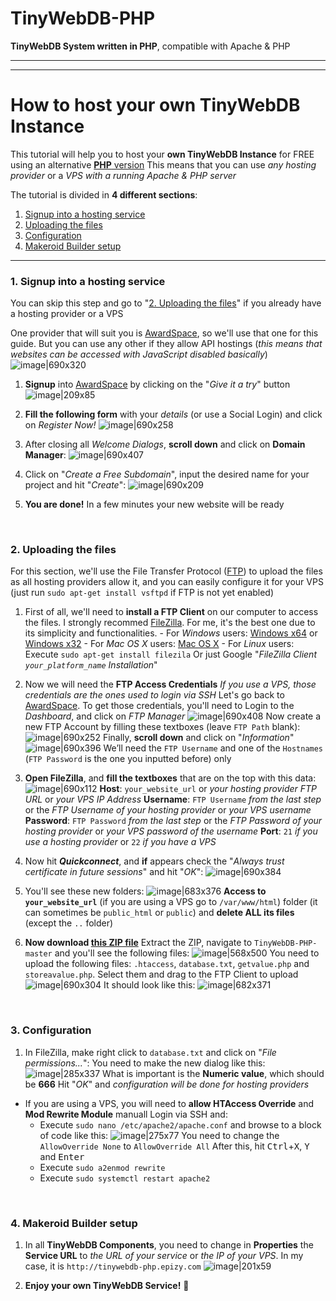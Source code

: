 # TinyWebDB-PHP
**TinyWebDB System written in PHP**, compatible with Apache & PHP

---
---

# How to host your own TinyWebDB Instance
This tutorial will help you to host your **own TinyWebDB Instance** for FREE using an alternative [**PHP** version](https://github.com/Makeroid/TinyWebDB-PHP)
This means that you can use _any hosting provider_ or a _VPS with a running Apache & PHP server_

The tutorial is divided in **4 different sections**:
1. [Signup into a hosting service](#1-signup-into-a-hosting-service)
2. [Uploading the files](#2-uploading-the-files)
3. [Configuration](#3-configuration)
4. [Makeroid Builder setup](#4-makeroid-builder-setup)

---

### 1. Signup into a hosting service

You can skip this step and go to "[2. Uploading the files](#heading--upload)" if you already have a hosting provider or a VPS

One provider that will suit you is [AwardSpace](https://www.awardspace.com/), so we'll use that one for this guide. But you can use any other if they allow API hostings (_this means that websites can be accessed with JavaScript disabled basically_)
![image|690x320](https://community.makeroid.io/uploads/default/original/2X/9/9f1b0ab1fb6c170639e93bb210476caeea56b453.jpg)

1. **Signup** into [AwardSpace](https://www.awardspace.com/free-web-hosting-registration/) by clicking on the "_Give it a try_" button
![image|209x85](https://community.makeroid.io/uploads/default/original/2X/b/b5ce7270c77db382c53abb85dd0781248ae47ae5.jpg)

2. **Fill the following form** with your _details_ (or use a Social Login) and click on _Register Now!_
![image|690x258](https://community.makeroid.io/uploads/default/original/2X/6/6ef79c165c1d5c44d661de6eaf5aa534672a1295.png)

3. After closing all _Welcome Dialogs_, **scroll down** and click on **Domain Manager**:
![image|690x407](https://community.makeroid.io/uploads/default/original/2X/c/c048a9b5582ee4f730e469a9740038e48d40e107.png)

4. Click on "_Create a Free Subdomain_", input the desired name for your project and hit "_Create_":
![image|690x209](https://community.makeroid.io/uploads/default/original/2X/f/f8973a8612893df015de90e04d74cf5ef34db766.png)

5. **You are done!** In a few minutes your new website will be ready

&nbsp;

### 2. Uploading the files

For this section, we'll use the File Transfer Protocol ([FTP](https://en.wikipedia.org/wiki/File_Transfer_Protocol)) to upload the files as all hosting providers allow it, and you can easily configure it for your VPS (just run `sudo apt-get install vsftpd` if FTP is not yet enabled)

1. First of all, we'll need to **install a FTP Client** on our computer to access the files. I strongly recommed [FileZilla](https://filezilla-project.org/). For me, it's the best one due to its simplicity and functionalities.
<b></b> - For _Windows_ users: [Windows x64](https://download.filezilla-project.org/client/FileZilla_3.34.0_win64-setup_bundled.exe) or [Windows x32](https://download.filezilla-project.org/client/FileZilla_3.34.0_win32-setup_bundled.exe)
<b></b> - For _Mac OS X_ users: [Mac OS X](https://download.filezilla-project.org/client/FileZilla_3.34.0_macosx-x86_setup_bundled.dmg)
<b></b> - For _Linux_ users: Execute `sudo apt-get install filezila`
Or just Google "_FileZilla Client `your_platform_name` Installation_"

2. Now we will need the **FTP Access Credentials**
_If you use a VPS, those credentials are the ones used to login via SSH_
Let's go back to [AwardSpace](https://awardspace.net). To get those credentials, you'll need to Login to the _Dashboard_, and click on _FTP Manager_
![image|690x408](https://community.makeroid.io/uploads/default/original/2X/0/0a3f31fed2eb59a7152ae1bd03b3f5c7121d4c20.png)
Now create a new FTP Account by filling these textboxes (leave `FTP Path` blank):
![image|690x252](https://community.makeroid.io/uploads/default/original/2X/2/29d0d68b297d720f60c8f62e7aff65771f20b420.png)
Finally, **scroll down** and click on "_Information_"
![image|690x396](https://community.makeroid.io/uploads/default/original/2X/b/b2b7d5caba4d1a1e3e133a305778ce9504604fe9.png)
We’ll need the `FTP Username` and one of the `Hostnames` (`FTP Password` is the one you inputted before) only

3. **Open FileZilla**, and **fill the textboxes** that are on the top with this data:
![image|690x112](https://community.makeroid.io/uploads/default/original/2X/1/1bb9d1030d91121807b9750a2ae031b9df7f6266.png)
**Host**: `your_website_url` or _your hosting provider FTP URL_ or _your VPS IP Address_
**Username**: `FTP Username` _from the last step_ or the _FTP Username of your hosting provider_ or _your VPS username_
**Password**: `FTP Password` _from the last step_ or the _FTP Password of your hosting provider_ or _your VPS password of the username_
**Port**: `21` _if you use a hosting provider_ or `22` _if you have a VPS_

4. Now hit **_Quickconnect_**, and **if** appears check the "_Always trust certificate in future sessions_" and hit "_OK_":
![image|690x384](https://community.makeroid.io/uploads/default/original/2X/1/17ac138bb7d68222fc93d435a15184bd277011bb.png)

5. You'll see these new folders:
![image|683x376](https://community.makeroid.io/uploads/default/original/2X/3/3608fd87c5d5398186cb3f23a4eadc867c2a558e.png)
**Access to `your_website_url`** (if you are using a VPS go to `/var/www/html`) folder (it can sometimes be `public_html` or `public`) and **delete ALL its files** (except the `..` folder)

6. **Now download [this ZIP file](https://github.com/Makeroid/TinyWebDB-PHP/archive/master.zip)**
Extract the ZIP, navigate to `TinyWebDB-PHP-master` and you'll see the following files:
![image|568x500](https://community.makeroid.io/uploads/default/original/2X/1/1086e10dfde7fd6a1f31a2632167676f2f87aee9.png)
You need to upload the following files: `.htaccess`, `database.txt`, `getvalue.php` and `storeavalue.php`. Select them and drag to the FTP Client to upload
![image|690x304](https://community.makeroid.io/uploads/default/original/2X/e/ebc6278f6d493aa8dec817807c4391cbe7ef1b72.png)
It should look like this:
![image|682x371](https://community.makeroid.io/uploads/default/original/2X/6/6ba1fa61ffac3b907f0204263395c95423140b3b.png)

&nbsp;

### 3. Configuration

1. In FileZilla, make right click to `database.txt` and click on "_File permissions..._":
You need to make the new dialog like this:
![image|285x337](https://community.makeroid.io/uploads/default/original/2X/c/c36a5a46532b377a3ed80f935e722cb95767244d.png)
What is important is the **Numeric value**, which should be **666**
Hit "_OK_" and _configuration will be done for hosting providers_

- If you are using a VPS, you will need to **allow HTAccess Override** and **Mod Rewrite Module** manuall
Login via SSH and:
  - Execute `sudo nano /etc/apache2/apache.conf` and browse to a block of code like this:
![image|275x77](https://community.makeroid.io/uploads/default/original/2X/8/81052954112945a4912e5bcdf04799cf79141844.png)
You need to change the `AllowOverride None` to `AllowOverride All`
After this, hit <kbd>Ctrl</kbd>+<kbd>X</kbd>, <kbd>Y</kbd> and <kbd>Enter</kbd>
  - Execute `sudo a2enmod rewrite`
  - Execute `sudo systemctl restart apache2`

&nbsp;

### 4. Makeroid Builder setup

1. In all **TinyWebDB Components**, you need to change in **Properties** the **Service URL** to _the URL of your service_ or _the IP of your VPS_. In my case, it is `http://tinywebdb-php.epizy.com`
![image|201x59](https://community.makeroid.io/uploads/default/original/2X/7/7308edf0b88c0da6044743a4703e25d01380c403.png)

2. **Enjoy your own TinyWebDB Service!** :tada: